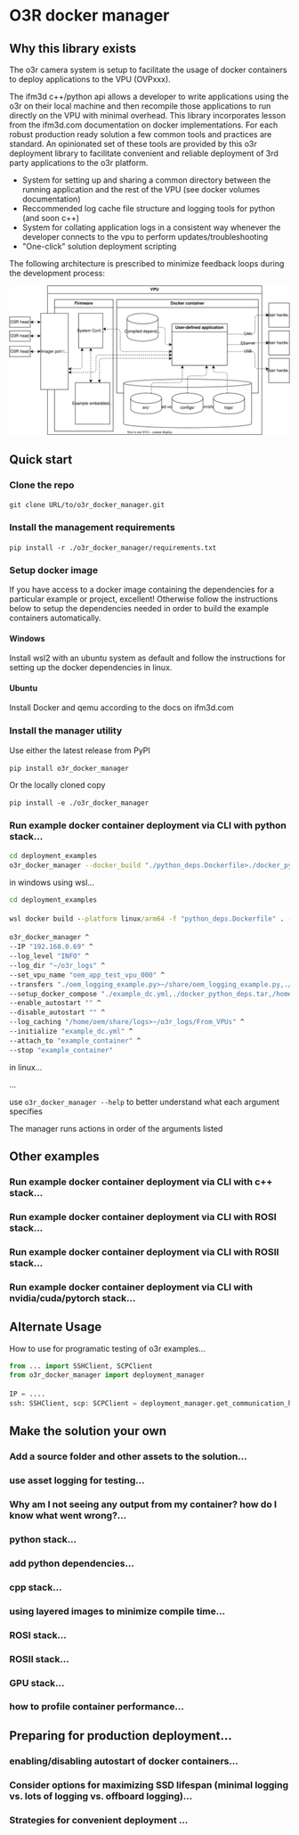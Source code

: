 # O3R docker manager

## Why this library exists

The o3r camera system is setup to facilitate the usage of docker containers to deploy applications to the VPU (OVPxxx).

The ifm3d c++/python api allows a developer to write applications using the o3r on their local machine and then recompile those applications to run directly on the VPU with minimal overhead. This library incorporates lesson from the ifm3d.com documentation on docker implementations. For each robust production ready solution a few common tools and practices are standard. An opinionated set of these tools are provided by this o3r deployment library to facilitate convenient and reliable deployment of 3rd party applications to the o3r platform.

- System for setting up and sharing a common directory between the running application and the rest of the VPU (see docker volumes documentation)
- Reccommended log cache file structure and logging tools for python (and soon c++)
- System for collating application logs in a consistent way whenever the developer connects to the vpu to perform updates/troubleshooting
- "One-click" solution deployment scripting

The following architecture is prescribed to minimize feedback loops during the development process:

![](schematic.drawio.svg)


## Quick start

### Clone the repo

`git clone URL/to/o3r_docker_manager.git`

### Install the management requirements

`pip install -r ./o3r_docker_manager/requirements.txt`

### Setup docker image

If you have access to a docker image containing the dependencies for a particular example or project, excellent! Otherwise follow the instructions below to setup the dependencies needed in order to build the example containers automatically.

#### Windows

Install wsl2 with an ubuntu system as default and follow the instructions for setting up the docker dependencies in linux.

#### Ubuntu

Install Docker and qemu according to the docs on ifm3d.com

### Install the manager utility

Use either the latest release from PyPI

`pip install o3r_docker_manager`

Or the locally cloned copy

`pip install -e ./o3r_docker_manager`

### Run example docker container deployment via CLI with python stack...

```sh
cd deployment_examples
o3r_docker_manager --docker_build "./python_deps.Dockerfile>./docker_python_deps.tar"
```

in windows using wsl...

```bat
cd deployment_examples

wsl docker build --platform linux/arm64 -f "python_deps.Dockerfile" . -o "type=tar,dest=docker_python_deps.tar"

o3r_docker_manager ^
--IP "192.168.0.69" ^
--log_level "INFO" ^
--log_dir "~/o3r_logs" ^
--set_vpu_name "oem_app_test_vpu_000" ^
--transfers "./oem_logging_example.py>~/share/oem_logging_example.py,./oem_logging.py>~/share/oem_logging.py,./configs>~/share/configs" ^
--setup_docker_compose "./example_dc.yml,./docker_python_deps.tar,/home/oem/share,oemshare" ^
--enable_autostart "" ^
--disable_autostart "" ^
--log_caching "/home/oem/share/logs>~/o3r_logs/From_VPUs" ^
--initialize "example_dc.yml" ^
--attach_to "example_container" ^
--stop "example_container"
```
in linux...

...


use `o3r_docker_manager --help` to better understand what each argument specifies

The manager runs actions in order of the arguments listed


## Other examples

### Run example docker container deployment via CLI with c++ stack...

### Run example docker container deployment via CLI with ROSI stack...

### Run example docker container deployment via CLI with ROSII stack...

### Run example docker container deployment via CLI with nvidia/cuda/pytorch stack...

## Alternate Usage

How to use for programatic testing of o3r examples...

```python
from ... import SSHClient, SCPClient
from o3r_docker_manager import deployment_manager

IP = ....
ssh: SSHClient, scp: SCPClient = deployment_manager.get_communication_handles(IP)
```

## Make the solution your own

### Add a source folder and other assets to the solution...

### use asset logging for testing...

### Why am I not seeing any output from my container? how do I know what went wrong?...

### python stack...

###  add python dependencies...

### cpp stack...

###  using layered images to minimize compile time...

### ROSI stack...

### ROSII stack...

### GPU stack...

### how to profile container performance...



## Preparing for production deployment...

### enabling/disabling autostart of docker containers...

### Consider options for maximizing SSD lifespan (minimal logging vs. lots of logging vs. offboard logging)...

### Strategies for convenient deployment ...

